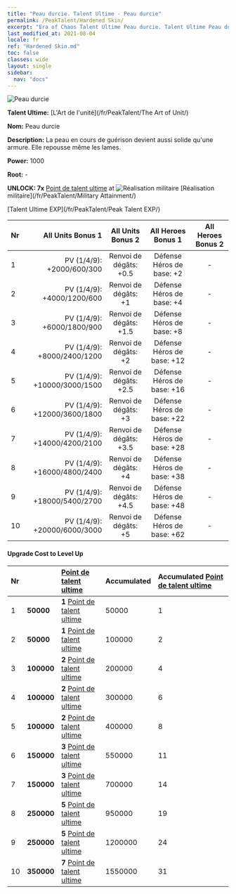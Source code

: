```yaml
---
title: "Peau durcie. Talent Ultime - Peau durcie"
permalink: /PeakTalent/Hardened Skin/
excerpt: "Era of Chaos Talent Ultime Peau durcie. Talent Ultime Peau durcie. Peau durcie"
last_modified_at: 2021-08-04
locale: fr
ref: "Hardened Skin.md"
toc: false
classes: wide
layout: single
sidebar:
  nav: "docs"
---
```


  ![Peau durcie](/images/pt/talent_2007.png)

  **Talent Ultime:** [L'Art de l'unité](/fr/PeakTalent/The Art of Unit/)

  **Nom:** Peau durcie

  **Description:** La peau en cours de guérison devient aussi solide qu'une armure. Elle repousse même les lames.

  **Power:** 1000

  **Root:** -

  **UNLOCK: 7x** [Point de talent ultime](/ItemsFR/con_934/) at ![Réalisation militaire](/images/pt/talent_2006.png) [Réalisation militaire](/fr/PeakTalent/Military Attainment/)

  [Talent Ultime EXP](/fr/PeakTalent/Peak Talent EXP/)

  | Nr | All Units Bonus 1 | All Units Bonus 2 | All Heroes Bonus 1 | All Heroes Bonus 2 |
  |:---|--------------:|:-------------:|:-------------:|:-------------:|
  | 1 | PV (1/4/9): +2000/600/300 | Renvoi de dégâts: +0.5 | Défense Héros de base: +2 | - |
  | 2 | PV (1/4/9): +4000/1200/600 | Renvoi de dégâts: +1 | Défense Héros de base: +4 | - |
  | 3 | PV (1/4/9): +6000/1800/900 | Renvoi de dégâts: +1.5 | Défense Héros de base: +8 | - |
  | 4 | PV (1/4/9): +8000/2400/1200 | Renvoi de dégâts: +2 | Défense Héros de base: +12 | - |
  | 5 | PV (1/4/9): +10000/3000/1500 | Renvoi de dégâts: +2.5 | Défense Héros de base: +16 | - |
  | 6 | PV (1/4/9): +12000/3600/1800 | Renvoi de dégâts: +3 | Défense Héros de base: +22 | - |
  | 7 | PV (1/4/9): +14000/4200/2100 | Renvoi de dégâts: +3.5 | Défense Héros de base: +28 | - |
  | 8 | PV (1/4/9): +16000/4800/2400 | Renvoi de dégâts: +4 | Défense Héros de base: +38 | - |
  | 9 | PV (1/4/9): +18000/5400/2700 | Renvoi de dégâts: +4.5 | Défense Héros de base: +48 | - |
  | 10 | PV (1/4/9): +20000/6000/3000 | Renvoi de dégâts: +5 | Défense Héros de base: +62 | - |


#### Upgrade Cost to Level Up

  | Nr | <i class="fas fa-coins"/> | [Point de talent ultime](/ItemsFR/con_934/) | Accumulated <i class="fas fa-coins"/> | Accumulated [Point de talent ultime](/ItemsFR/con_934/) |
  |:---|:--------------|:-------------|:-------------|:-------------|
  | 1 | **50000** | **1** [Point de talent ultime](/ItemsFR/con_934/) | 50000 | 1 |
  | 2 | **50000** | **1** [Point de talent ultime](/ItemsFR/con_934/) | 100000 | 2 |
  | 3 | **100000** | **2** [Point de talent ultime](/ItemsFR/con_934/) | 200000 | 4 |
  | 4 | **100000** | **2** [Point de talent ultime](/ItemsFR/con_934/) | 300000 | 6 |
  | 5 | **100000** | **2** [Point de talent ultime](/ItemsFR/con_934/) | 400000 | 8 |
  | 6 | **150000** | **3** [Point de talent ultime](/ItemsFR/con_934/) | 550000 | 11 |
  | 7 | **150000** | **3** [Point de talent ultime](/ItemsFR/con_934/) | 700000 | 14 |
  | 8 | **250000** | **5** [Point de talent ultime](/ItemsFR/con_934/) | 950000 | 19 |
  | 9 | **250000** | **5** [Point de talent ultime](/ItemsFR/con_934/) | 1200000 | 24 |
  | 10 | **350000** | **7** [Point de talent ultime](/ItemsFR/con_934/) | 1550000 | 31 |
